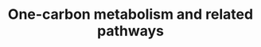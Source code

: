 ---
annotations:
- type: Pathway Ontology
  value: folate mediated one-carbon metabolic pathway
authors:
- MaintBot
- Khanspers
- Samuel Sklar
- Thomas
- Evelo
- DeSl
- Marvin M2
- Mkutmon
- Egonw
- Eweitz
description: This pathway shows the carbon metabolism over grey and related pathways
  around it. Source [http://www.genome.jp/kegg-bin/show_pathway?org_name=mmu&mapno=00270&mapscale=&show_description=hide]
last-edited: 2021-05-08
organisms:
- Mus musculus
redirect_from:
- /index.php/Pathway:WP1770
- /instance/WP1770
schema-jsonld:
- '@context': https://schema.org/
  '@id': https://wikipathways.github.io/pathways/WP1770.html
  '@type': Dataset
  creator:
    '@type': Organization
    name: WikiPathways
  description: This pathway shows the carbon metabolism over grey and related pathways
    around it. Source [http://www.genome.jp/kegg-bin/show_pathway?org_name=mmu&mapno=00270&mapscale=&show_description=hide]
  keywords:
  - Glycine
  - Sod1
  - Taurine
  - Bhmt2
  - 5-oxoproline
  - Pcyt2
  - Bcat1
  - Taurochenodesoxycholic acid
  - Gpx4
  - L-Serine
  - Dimethylglycine
  - Hypotaurine
  - 2-oxobutanoate
  - Gpx7
  - Gsr
  - Cept1
  - Homocysteine
  - 10-formyldihydrofolate
  - Chka
  - Ahcyl1
  - Bcat2
  - Gss
  - Dmgdh
  - Bile acid biosynthesis
  - Mtr
  - H2O2
  - Chkb
  - CDP-Ethanolamine
  - Tyms
  - NADP
  - Cbs
  - Sod3
  - Dnm1
  - Gnmt
  - Shmt1
  - Mthfr
  - Tetrahydrofolic acid
  - Dnmt3a
  - Dhfr
  - Shmt2
  - Agxt2
  - Gclm
  - Cth
  - 5-Methyltetrahydrofolic acid
  - Mat1a
  - Pemt
  - Gclc
  - Gpx2
  - H2O
  - Gad1
  - Taurocholic acid
  - Choline
  - Gad2
  - Ophthalmate
  - Gpx5
  - Pcyt1b
  - 5,10-Methenyltetrahydrofolic acid
  - Gpx3
  - Glutamate
  - Betaine
  - Chpt1
  - Baat
  - L-Methionine
  - Gpx1
  - Total Phospholipids
  - Gpx6
  - Chdh
  - 3-Sulfinoalanine
  - (S)-2-Aminobutanoate
  - Pcyt1a
  - Etnk1
  - Glutathione (GSH)
  - gamma-L-Glutamyl-L-2-aminobutyrate
  - Etnk2
  - Csad
  - Folic acid
  - S-Adenosylmethionine
  - S-Adenosylhomocysteine
  - Pld1
  - Mat2a
  - L-Cystathionine
  - gamma-Glutamylcysteine
  - Sardh
  - Cdo1
  - Sod2
  - NADPH
  - L-Cysteine
  - CDP-choline
  - Phosphatidylcholines
  - Glutathione disulfide (GSSG)
  - Phosphocholine
  - Phosphatidylethanolamine
  - Bhmt
  - O-Phosphoethanolamine
  - Sarcosine
  - Ethanolamine
  license: CC0
  name: One-carbon metabolism and related pathways
seo: CreativeWork
title: One-carbon metabolism and related pathways
wpid: WP1770
---